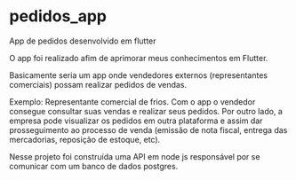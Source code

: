 # pedidos_app
App de pedidos desenvolvido em flutter

O app foi realizado afim de aprimorar meus conhecimentos em Flutter.

Basicamente seria um app onde vendedores externos (representantes comerciais) possam realizar pedidos de vendas.

Exemplo: Representante comercial de frios. Com o app o vendedor consegue consultar suas vendas e realizar seus pedidos. Por outro lado, a empresa pode visualizar os pedidos em outra plataforma e assim dar prosseguimento ao processo de venda (emissão de nota fiscal, entrega das mercadorias, reposição de estoque, etc).

Nesse projeto foi construída uma API em node js responsável por se comunicar com um banco de dados postgres.
